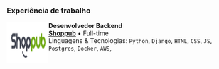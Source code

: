 ### Experiência de trabalho

[<img align="left" height="94px" width="94px" alt="Warpnet" src="media/logopub.png"/>](https://www.shoppub.com.br/)

**Desenvolvedor Backend** \
[**Shoppub**](https://www.shoppub.com.br/) • Full-time \
Linguagens & Tecnologias: `Python`, `Django`, `HTML`, `CSS`, `JS`, `Postgres`, `Docker`, `AWS`,\
<br/>